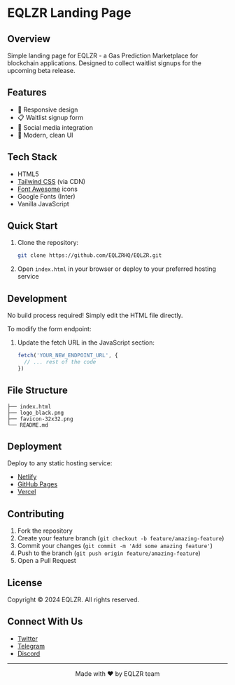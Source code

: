 # EQLZR Landing Page

## Overview
Simple landing page for EQLZR - a Gas Prediction Marketplace for blockchain applications. Designed to collect waitlist signups for the upcoming beta release.

## Features
- 📱 Responsive design
- 📋 Waitlist signup form
- 🔗 Social media integration
- 🎨 Modern, clean UI

## Tech Stack
- HTML5
- [Tailwind CSS](https://tailwindcss.com/) (via CDN)
- [Font Awesome](https://fontawesome.com/) icons
- Google Fonts (Inter)
- Vanilla JavaScript

## Quick Start
1. Clone the repository:
   ```bash
   git clone https://github.com/EQLZRHQ/EQLZR.git
   ```
2. Open `index.html` in your browser or deploy to your preferred hosting service

## Development
No build process required! Simply edit the HTML file directly.

To modify the form endpoint:
1. Update the fetch URL in the JavaScript section:
   ```javascript
   fetch('YOUR_NEW_ENDPOINT_URL', {
     // ... rest of the code
   })
   ```

## File Structure
```
├── index.html
├── logo_black.png
├── favicon-32x32.png
└── README.md
```

## Deployment
Deploy to any static hosting service:
- [Netlify](https://www.netlify.com/)
- [GitHub Pages](https://pages.github.com/)
- [Vercel](https://vercel.com/)

## Contributing
1. Fork the repository
2. Create your feature branch (`git checkout -b feature/amazing-feature`)
3. Commit your changes (`git commit -m 'Add some amazing feature'`)
4. Push to the branch (`git push origin feature/amazing-feature`)
5. Open a Pull Request

## License
Copyright © 2024 EQLZR. All rights reserved.

## Connect With Us
- [Twitter](https://x.com/0xeqlzr)
- [Telegram](https://t.me/+AueTaNJtVxc0MWM1)
- [Discord](https://discord.gg/mQ4r48GeuT)

---

<p align="center">Made with ❤️ by EQLZR team</p>
